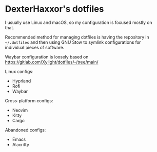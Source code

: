 # DexterHaxxor's dotfiles
I usually use Linux and macOS, so my configuration is focused mostly on that.

Recommended method for managing dotfiles is having the repository in `~/.dotfiles` and then using GNU Stow to symlink configurations for individual pieces of software.

Waybar configuration is loosely based on https://gitlab.com/Xylight/dotfiles/-/tree/main/

Linux configs:
- Hyprland
- Rofi
- Waybar

Cross-platform configs:
- Neovim
- Kitty
- Cargo

Abandoned configs:
- Emacs
- Alacritty
